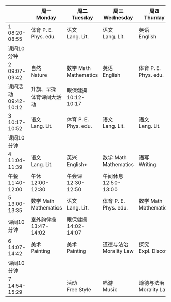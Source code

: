 ||周一<br/>Monday|周二<br/>Tuesday|周三<br/>Wednesday|周四<br/>Thurday|周五<br/>Friday|
|-|------|-------|---------|-------|------|
|1<br/>08:20-08:55|体育 P. E.<br/>Phys. edu.|语文<br/>Lang. Lit.|语文<br/>Lang. Lit.|英语<br/>English|唱游<br/>Music|
|课间10分钟|
|2<br/>09:07-09:42|自然<br/>Nature|数学 Math<br/>Mathematics|英语<br/>English|体育 P. E.<br/>Phys. edu.|体育 P. E.<br/>Phys. edu.|
|课间活动<br/>09:42-10:12|升旗、早操<br/>体育课间大活动|眼保健操<br/>10:12-10:17|
|3<br/>10:17-10:52|语文<br/>Lang. Lit.|体育 P. E.<br/>Phys. edu.|语文<br/>Lang. Lit.|语文<br/>Lang. Lit.|语文<br/>Lang. Lit.|
|课间10分钟|
|4<br/>11:04-11:39|语文<br/>Lang. Lit.|英兴</br>English+|数学 Math<br/>Mathematics|语写<br/>Writing|自然<br/>Nature|
|午餐<br/>11:40-12:00|午休<br/>12:00-12:30|午会课<br/>12:30-12:50|午间休息<br/>12:50-13:00|
|5<br/>13:00-13:35|数学 Math<br/>Mathematics|语文<br/>Lang. Lit.|体育 P. E.<br/>Phys. edu.|数学 Math<br/>Mathematics|兴趣<br/>Preferences|
|课间10分钟|室外韵律操<br/>13:47-14:02|眼保健操<br/>14:02-14:07|
|6<br/>14:07-14:42|美术<br/>Painting|美术<br/>Painting|道德与法治<br/>Morality Law|探究<br>Expl. Discov.|班会<br/>Class mtg.|
|课间10分钟|
|7<br/>14:54-15:29||活动</br>Free Style|唱游<br/>Music|道德与法治<br/>Morality Law||
